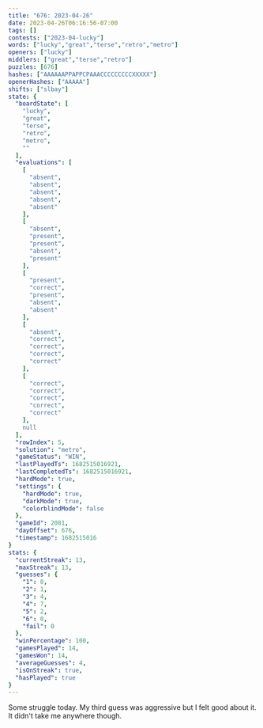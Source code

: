 ```yaml
---
title: "676: 2023-04-26"
date: 2023-04-26T06:16:56-07:00
tags: []
contests: ["2023-04-lucky"]
words: ["lucky","great","terse","retro","metro"]
openers: ["lucky"]
middlers: ["great","terse","retro"]
puzzles: [676]
hashes: ["AAAAAAPPAPPCPAAACCCCCCCCCXXXXX"]
openerHashes: ["AAAAA"]
shifts: ["slbay"]
state: {
  "boardState": [
    "lucky",
    "great",
    "terse",
    "retro",
    "metro",
    ""
  ],
  "evaluations": [
    [
      "absent",
      "absent",
      "absent",
      "absent",
      "absent"
    ],
    [
      "absent",
      "present",
      "present",
      "absent",
      "present"
    ],
    [
      "present",
      "correct",
      "present",
      "absent",
      "absent"
    ],
    [
      "absent",
      "correct",
      "correct",
      "correct",
      "correct"
    ],
    [
      "correct",
      "correct",
      "correct",
      "correct",
      "correct"
    ],
    null
  ],
  "rowIndex": 5,
  "solution": "metro",
  "gameStatus": "WIN",
  "lastPlayedTs": 1682515016921,
  "lastCompletedTs": 1682515016921,
  "hardMode": true,
  "settings": {
    "hardMode": true,
    "darkMode": true,
    "colorblindMode": false
  },
  "gameId": 2081,
  "dayOffset": 676,
  "timestamp": 1682515016
}
stats: {
  "currentStreak": 13,
  "maxStreak": 13,
  "guesses": {
    "1": 0,
    "2": 1,
    "3": 4,
    "4": 7,
    "5": 2,
    "6": 0,
    "fail": 0
  },
  "winPercentage": 100,
  "gamesPlayed": 14,
  "gamesWon": 14,
  "averageGuesses": 4,
  "isOnStreak": true,
  "hasPlayed": true
}
---
```

<!-- more -->
Some struggle today. My third guess was aggressive but I felt good about it. It didn't take me anywhere though. 
